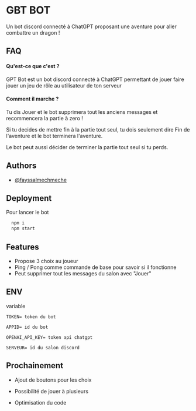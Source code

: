 
# GBT BOT

Un bot discord connecté à ChatGPT proposant une aventure pour aller combattre un dragon !
## FAQ

#### Qu'est-ce que c'est ? 

GPT Bot est un bot discord connecté à ChatGPT permettant de jouer faire jouer un jeu de rôle au utilisateur de ton serveur

#### Comment il marche ?

Tu dis Jouer et le bot supprimera tout les anciens messages et recommencera la partie à zero ! 

Si tu decides de mettre fin à la partie tout seul, tu dois seulement dire Fin de l'aventure et le bot terminera l'aventure.

Le bot peut aussi décider de terminer la partie tout seul si tu perds. 






## Authors

- [@fayssalmechmeche](https://github.com/fayssalmechmeche)


## Deployment

Pour lancer le bot

```bash
  npm i
  npm start
```


## Features

- Propose 3 choix au joueur
- Ping / Pong comme commande de base pour savoir si il fonctionne
- Peut supprimer tout les messages du salon avec "Jouer"



## ENV

variable

```env
TOKEN= token du bot

APPID= id du bot

OPENAI_API_KEY= token api chatgpt

SERVEUR= id du salon discord 
```
    
## Prochainement

- Ajout de boutons pour les choix

- Possibilité de jouer à plusieurs

- Optimisation du code
